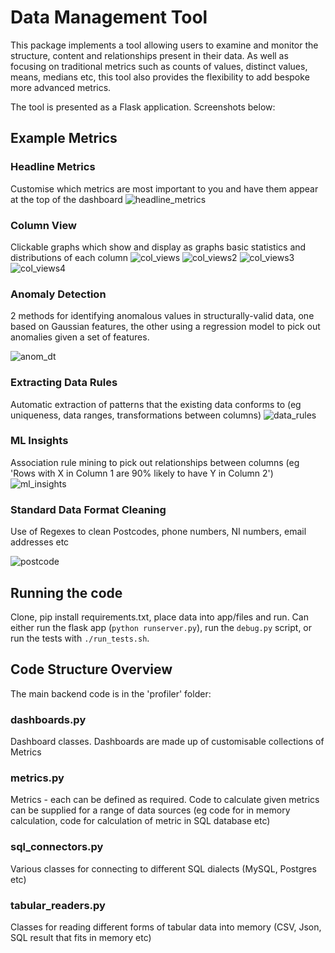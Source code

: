 # Data Management Tool
This package implements a tool allowing users to examine and monitor the structure, content and relationships present in their data. As well as focusing on traditional metrics such as counts of values, distinct values, means, medians etc, this tool also provides the flexibility to add bespoke more advanced metrics.

The tool is presented as a Flask application. Screenshots below:

## Example Metrics
### Headline Metrics
Customise which metrics are most important to you and have them appear at the top of the dashboard
![headline_metrics](https://user-images.githubusercontent.com/97685851/149484416-5fb3bbb0-08af-465e-a294-d4cd6f0b97d1.PNG)

### Column View
Clickable graphs which show and display as graphs basic statistics and distributions of each column
![col_views](https://user-images.githubusercontent.com/97685851/149484393-5228f115-026a-48ca-a6e7-aa3b6a87ac18.PNG)
![col_views2](https://user-images.githubusercontent.com/97685851/149484396-e27f4b0c-485a-4bbd-a92d-26c8f23584dd.PNG)
![col_views3](https://user-images.githubusercontent.com/97685851/149484400-d2b3c9cb-9bb4-48b4-996f-3a2a854cbfd2.PNG)
![col_views4](https://user-images.githubusercontent.com/97685851/149484405-0afbffdb-e317-4ded-8625-7e770f109733.PNG)


### Anomaly Detection
2 methods for identifying anomalous values in structurally-valid data, one based on Gaussian features, the other using a regression model to pick out anomalies given a set of features.

![anom_dt](https://user-images.githubusercontent.com/97685851/149484382-36bf746d-4044-4e25-a3c8-9cbcff82239b.PNG)

### Extracting Data Rules
Automatic extraction of patterns that the existing data conforms to (eg uniqueness, data ranges, transformations between columns)
![data_rules](https://user-images.githubusercontent.com/97685851/149484410-07797726-46f7-4278-8b48-8d93f3ae34fe.PNG)

### ML Insights
Association rule mining to pick out relationships between columns (eg 'Rows with X in Column 1 are 90% likely to have Y in Column 2')
![ml_insights](https://user-images.githubusercontent.com/97685851/149484419-f8f67be9-956e-49a0-a1da-d62464f85b15.PNG)


### Standard Data Format Cleaning
Use of Regexes to clean Postcodes, phone numbers, NI numbers, email addresses etc

![postcode](https://user-images.githubusercontent.com/97685851/149484426-986984fe-2334-4922-a87d-0eef255b4e8f.PNG)


## Running the code
Clone, pip install requirements.txt, place data into app/files and run. Can either run the flask app (`python runserver.py`), run the `debug.py` script, or run the tests with `./run_tests.sh`.

## Code Structure Overview
The main backend code is in the 'profiler' folder:
 ### dashboards.py
 Dashboard classes. Dashboards are made up of customisable collections of Metrics

 ### metrics.py
 Metrics - each can be defined as required. Code to calculate given metrics can be supplied for a range of data sources (eg code for in memory calculation, code for calculation of metric in SQL database etc)

 ### sql_connectors.py
 Various classes for connecting to different SQL dialects (MySQL, Postgres etc)

 ### tabular_readers.py
 Classes for reading different forms of tabular data into memory (CSV, Json, SQL result that fits in memory etc)
